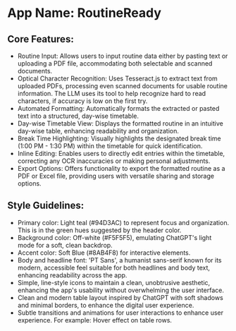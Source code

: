 # **App Name**: RoutineReady

## Core Features:

- Routine Input: Allows users to input routine data either by pasting text or uploading a PDF file, accommodating both selectable and scanned documents.
- Optical Character Recognition: Uses Tesseract.js to extract text from uploaded PDFs, processing even scanned documents for usable routine information. The LLM uses its tool to help recognize hard to read characters, if accuracy is low on the first try.
- Automated Formatting: Automatically formats the extracted or pasted text into a structured, day-wise timetable.
- Day-wise Timetable View: Displays the formatted routine in an intuitive day-wise table, enhancing readability and organization.
- Break Time Highlighting: Visually highlights the designated break time (1:00 PM - 1:30 PM) within the timetable for quick identification.
- Inline Editing: Enables users to directly edit entries within the timetable, correcting any OCR inaccuracies or making personal adjustments.
- Export Options: Offers functionality to export the formatted routine as a PDF or Excel file, providing users with versatile sharing and storage options.

## Style Guidelines:

- Primary color: Light teal (#94D3AC) to represent focus and organization. This is in the green hues suggested by the header color.
- Background color: Off-white (#F5F5F5), emulating ChatGPT's light mode for a soft, clean backdrop.
- Accent color: Soft Blue (#8AB4F8) for interactive elements.
- Body and headline font: 'PT Sans', a humanist sans-serif known for its modern, accessible feel suitable for both headlines and body text, enhancing readability across the app.
- Simple, line-style icons to maintain a clean, unobtrusive aesthetic, enhancing the app's usability without overwhelming the user interface.
- Clean and modern table layout inspired by ChatGPT with soft shadows and minimal borders, to enhance the digital user experience.
- Subtle transitions and animations for user interactions to enhance user experience. For example: Hover effect on table rows.